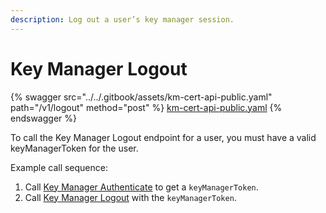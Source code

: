 ```yaml
---
description: Log out a user’s key manager session.
---
```


# Key Manager Logout

{% swagger src="../../.gitbook/assets/km-cert-api-public.yaml" path="/v1/logout" method="post" %}
[km-cert-api-public.yaml](../../.gitbook/assets/km-cert-api-public.yaml)
{% endswagger %}

To call the Key Manager Logout endpoint for a user, you must have a valid keyManagerToken for the user.

Example call sequence:

1. Call [Key Manager Authenticate](rsa-key-manager-authenticate.md) to get a `keyManagerToken`.
2. Call [Key Manager Logout](key-manager-logout.md) with the `keyManagerToken`.
